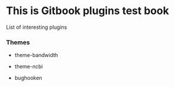 # This is Gitbook plugins test book

List of interesting plugins

### Themes

* theme-bandwidth

* theme-ncbi

* bughooken



